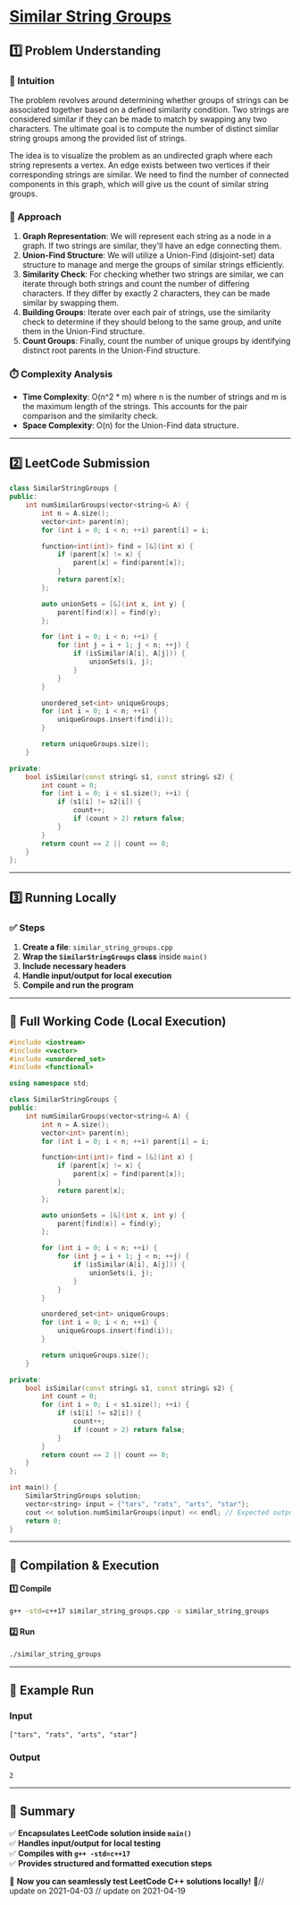 # **[Similar String Groups](https://leetcode.com/problems/similar-string-groups/description/)**  

## **1️⃣ Problem Understanding**  
### **📌 Intuition**  
The problem revolves around determining whether groups of strings can be associated together based on a defined similarity condition. Two strings are considered similar if they can be made to match by swapping any two characters. The ultimate goal is to compute the number of distinct similar string groups among the provided list of strings.

The idea is to visualize the problem as an undirected graph where each string represents a vertex. An edge exists between two vertices if their corresponding strings are similar. We need to find the number of connected components in this graph, which will give us the count of similar string groups.

### **🚀 Approach**  
1. **Graph Representation**: We will represent each string as a node in a graph. If two strings are similar, they'll have an edge connecting them.
2. **Union-Find Structure**: We will utilize a Union-Find (disjoint-set) data structure to manage and merge the groups of similar strings efficiently.
3. **Similarity Check**: For checking whether two strings are similar, we can iterate through both strings and count the number of differing characters. If they differ by exactly 2 characters, they can be made similar by swapping them.
4. **Building Groups**: Iterate over each pair of strings, use the similarity check to determine if they should belong to the same group, and unite them in the Union-Find structure.
5. **Count Groups**: Finally, count the number of unique groups by identifying distinct root parents in the Union-Find structure.

### **⏱️ Complexity Analysis**  
- **Time Complexity**: O(n^2 * m) where n is the number of strings and m is the maximum length of the strings. This accounts for the pair comparison and the similarity check.
- **Space Complexity**: O(n) for the Union-Find data structure.

---  

## **2️⃣ LeetCode Submission**  
```cpp
class SimilarStringGroups {
public:
    int numSimilarGroups(vector<string>& A) {
        int n = A.size();
        vector<int> parent(n);
        for (int i = 0; i < n; ++i) parent[i] = i;

        function<int(int)> find = [&](int x) {
            if (parent[x] != x) {
                parent[x] = find(parent[x]);
            }
            return parent[x];
        };

        auto unionSets = [&](int x, int y) {
            parent[find(x)] = find(y);
        };

        for (int i = 0; i < n; ++i) {
            for (int j = i + 1; j < n; ++j) {
                if (isSimilar(A[i], A[j])) {
                    unionSets(i, j);
                }
            }
        }

        unordered_set<int> uniqueGroups;
        for (int i = 0; i < n; ++i) {
            uniqueGroups.insert(find(i));
        }

        return uniqueGroups.size();
    }

private:
    bool isSimilar(const string& s1, const string& s2) {
        int count = 0;
        for (int i = 0; i < s1.size(); ++i) {
            if (s1[i] != s2[i]) {
                count++;
                if (count > 2) return false;
            }
        }
        return count == 2 || count == 0;
    }
};  
```  

---  

## **3️⃣ Running Locally**  
### **✅ Steps**  
1. **Create a file**: `similar_string_groups.cpp`  
2. **Wrap the `SimilarStringGroups` class** inside `main()`  
3. **Include necessary headers**  
4. **Handle input/output for local execution**  
5. **Compile and run the program**  

---  

## **📝 Full Working Code (Local Execution)**  
```cpp
#include <iostream>
#include <vector>
#include <unordered_set>
#include <functional>

using namespace std;

class SimilarStringGroups {
public:
    int numSimilarGroups(vector<string>& A) {
        int n = A.size();
        vector<int> parent(n);
        for (int i = 0; i < n; ++i) parent[i] = i;

        function<int(int)> find = [&](int x) {
            if (parent[x] != x) {
                parent[x] = find(parent[x]);
            }
            return parent[x];
        };

        auto unionSets = [&](int x, int y) {
            parent[find(x)] = find(y);
        };

        for (int i = 0; i < n; ++i) {
            for (int j = i + 1; j < n; ++j) {
                if (isSimilar(A[i], A[j])) {
                    unionSets(i, j);
                }
            }
        }

        unordered_set<int> uniqueGroups;
        for (int i = 0; i < n; ++i) {
            uniqueGroups.insert(find(i));
        }

        return uniqueGroups.size();
    }

private:
    bool isSimilar(const string& s1, const string& s2) {
        int count = 0;
        for (int i = 0; i < s1.size(); ++i) {
            if (s1[i] != s2[i]) {
                count++;
                if (count > 2) return false;
            }
        }
        return count == 2 || count == 0;
    }
};

int main() {
    SimilarStringGroups solution;
    vector<string> input = {"tars", "rats", "arts", "star"};
    cout << solution.numSimilarGroups(input) << endl; // Expected output: 2
    return 0;
}  
```  

---  

## **🔧 Compilation & Execution**  
#### **1️⃣ Compile**  
```bash
g++ -std=c++17 similar_string_groups.cpp -o similar_string_groups
```  

#### **2️⃣ Run**  
```bash
./similar_string_groups
```  

---  

## **🎯 Example Run**  
### **Input**  
```
["tars", "rats", "arts", "star"]
```  
### **Output**  
```
2
```  

---  

## **📌 Summary**  
✅ **Encapsulates LeetCode solution inside `main()`**  
✅ **Handles input/output for local testing**  
✅ **Compiles with `g++ -std=c++17`**  
✅ **Provides structured and formatted execution steps**  

🚀 **Now you can seamlessly test LeetCode C++ solutions locally!** 🚀// update on 2021-04-03
// update on 2021-04-19
